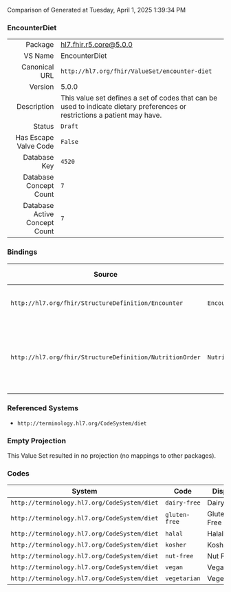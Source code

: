 Comparison of 
Generated at Tuesday, April 1, 2025 1:39:34 PM

### EncounterDiet

|      |     |
| ---: | --- |
| Package | hl7.fhir.r5.core@5.0.0 |
| VS Name | EncounterDiet |
| Canonical URL | `http://hl7.org/fhir/ValueSet/encounter-diet` |
| Version | 5.0.0 |
| Description | This value set defines a set of codes that can be used to indicate dietary preferences or restrictions a patient may have. |
| Status | `Draft` |
| Has Escape Valve Code | `False` |
| Database Key | `4520` |
| Database Concept Count | `7` |
| Database Active Concept Count | `7` |
### Bindings

| Source | Element | Binding | Strength | Element Short |
| ------ | ------- | ------- | -------- | ------------- |
| `http://hl7.org/fhir/StructureDefinition/Encounter` | `Encounter.dietPreference` | `http://hl7.org/fhir/ValueSet/encounter-diet` | `Example` | Diet preferences reported by the patient |
| `http://hl7.org/fhir/StructureDefinition/NutritionOrder` | `NutritionOrder.foodPreferenceModifier` | `http://hl7.org/fhir/ValueSet/encounter-diet` | `Example` | Order-specific modifier about the type of food that should be given |

### Referenced Systems

* `http://terminology.hl7.org/CodeSystem/diet`
### Empty Projection

This Value Set resulted in no projection (no mappings to other packages).

### Codes

| System | Code | Display |
| ------ | ---- | ------- |
| `http://terminology.hl7.org/CodeSystem/diet` | `dairy-free` | Dairy Free |
| `http://terminology.hl7.org/CodeSystem/diet` | `gluten-free` | Gluten Free |
| `http://terminology.hl7.org/CodeSystem/diet` | `halal` | Halal |
| `http://terminology.hl7.org/CodeSystem/diet` | `kosher` | Kosher |
| `http://terminology.hl7.org/CodeSystem/diet` | `nut-free` | Nut Free |
| `http://terminology.hl7.org/CodeSystem/diet` | `vegan` | Vegan |
| `http://terminology.hl7.org/CodeSystem/diet` | `vegetarian` | Vegetarian |
